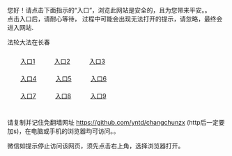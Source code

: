 您好！请点击下面指示的“入口”，浏览此网站是安全的，且为您带来平安。。 <br/>
点击入口后，请耐心等待， 过程中可能会出现无法打开的提示，请忽略，最终会进入网站. </br>

法轮大法在长春<br/>
<div style="padding:10px"><a style="margin:20px" target="_blank" href="https://d1x9etv3vb22r4.cloudfront.net/2Qpsp?emurmvkw" id="ccLink1" rel="nofollow">入口1</a> <a target="_blank" style="margin:20px" href="https://d1fkqx4qmf9syv.cloudfront.net/2Qpsp?vxtdte" id="ccLink2" rel="nofollow">入口2</a> <a style="margin:20px" target="_blank" href="https://d1zhiif7fx6vxy.cloudfront.net/2Qpsp?tqxcwmq" id="ccLink3" rel="nofollow">入口3</a></div>

<div style="padding:10px" ><a style="margin:20px" target="_blank" href="https://d1x9etv3vb22r4.cloudfront.net/2Qpsp?emurmvkw" id="ccLink4" rel="nofollow">入口4</a> <a style="margin:20px" href="https://d1fkqx4qmf9syv.cloudfront.net/2Qpsp?vxtdte" target="_blank" id="ccLink5" rel="nofollow">入口5</a> <a style="margin:20px" href="https://d1zhiif7fx6vxy.cloudfront.net/2Qpsp?tqxcwmq" target="_blank" id="ccLink6" rel="nofollow">入口6</a></div>

<div style="padding:10px"><a style="margin:20px" target="_blank" href="https://d1x9etv3vb22r4.cloudfront.net/2Qpsp?emurmvkw" id="ccLink7" rel="nofollow">入口7</a> <a style="margin:20px" href="https://d1fkqx4qmf9syv.cloudfront.net/2Qpsp?vxtdte" target="_blank" id="ccLink8" rel="nofollow">入口8</a> <a style="margin:20px" target="_blank" href="https://d1zhiif7fx6vxy.cloudfront.net/2Qpsp?tqxcwmq" id="ccLink9" rel="nofollow">入口9</a></div>

<br/>



请复制并记住免翻墙网址 https://github.com/yntd/changchunzx (http后一定要加s)，在电脑或手机的浏览器均可访问。。<br/>

微信如提示停止访问该网页，须先点击右上角，选择浏览器打开。

